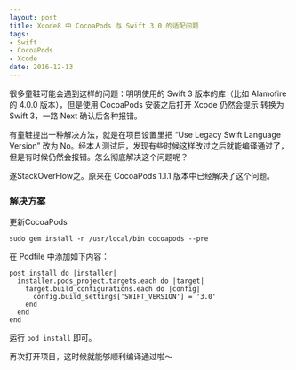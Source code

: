 ```yaml
---
layout: post 
title: Xcode8 中 CocoaPods 与 Swift 3.0 的适配问题
tags: 
- Swift
- CocoaPods
- Xcode
date: 2016-12-13
---
```


很多童鞋可能会遇到这样的问题：明明使用的 Swift 3 版本的库（比如 Alamofire 的 4.0.0 版本），但是使用 CocoaPods 安装之后打开 Xcode 仍然会提示 转换为 Swift 3，一路 Next 确认后各种报错。

有童鞋提出一种解决方法，就是在项目设置里把 “Use Legacy Swift Language Version” 改为 No。经本人测试后，发现有些时候这样改过之后就能编译通过了，但是有时候仍然会报错。怎么彻底解决这个问题呢？
<!--more-->

遂StackOverFlow之。原来在 CocoaPods 1.1.1 版本中已经解决了这个问题。

### 解决方案
更新CocoaPods
```
sudo gem install -n /usr/local/bin cocoapods --pre
```

在 Podfile 中添加如下内容：
```
post_install do |installer|
  installer.pods_project.targets.each do |target|
    target.build_configurations.each do |config|
      config.build_settings['SWIFT_VERSION'] = '3.0'
    end
  end
end
```


运行 `pod install` 即可。

再次打开项目，这时候就能够顺利编译通过啦～


